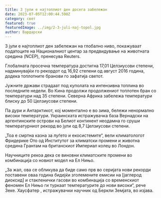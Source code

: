 ```yaml
---
title: 3 јули е најтоплиот ден досега забележан
date: 2023-07-05T12:00:44.598Z
category: свет
featured: true
featuredImage: ../img/2-3-juli-naj-topol.jpg
author: Вардарски
---
```

3 јули е најтоплиот ден забележан на глобално ниво, покажуваат податоците на Националниот центар за предвидување на животната средина (NCEP), пренесува Reuters.

Глобалната просечна температура достигна 17,01 Целзиусови степени, надминувајќи го рекордот од 16,92 степени од август 2016 година, додека топлотните бранови го зафатија светот.

Јужните држави страдаат под куполата на интензивна топлина во последните недели. Во Кина продолжи продолжениот топлотен бран со температури над 35 степени. Северна Африка забележа температури блиску до 50 Целзиусови степени.

Па дури и Антарктикот, кој моментално е во зима, бележи ненормално високи температури. Украинската истражувачка база Вернадски на аргентинските острови на Белиот континент неодамна го сруши температурниот рекорд во јули од 8,7 Целзиусови степени.

„Тоа е смртна казна за луѓето и екосистемите“, вели климатологот Фридерике Ото од Институтот за климатски промени и животна средина Грантам на британскиот Империал колеџ во Лондон.

Научниците рекоа дека се виновни климатските промени во комбинација со новиот модел на Ел Нињо.

„За жал, ова се обликува да биде само прв во серијата нови рекорди поставени оваа година бидејќи зголемените емисии на \[јаглерод диоксид] и стакленички гасови во комбинација со временскиот феномен Ел Нињо ги туркаат температурите до нови високи“, рече Зеке. Хаусфатер , истражувачки научник од Беркли Земјата, во изјава.